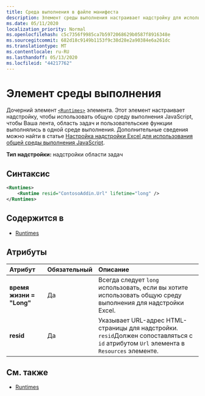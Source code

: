 ```yaml
---
title: Среда выполнения в файле манифеста
description: Элемент среды выполнения настраивает надстройку для использования общей среды выполнения JavaScript для ленты, области задач и пользовательских функций.
ms.date: 05/11/2020
localization_priority: Normal
ms.openlocfilehash: c5c7356f9985ca7b5972068629b0587f8916348e
ms.sourcegitcommit: 682d18c9149b1153f9c38d28e2a90384e6a261dc
ms.translationtype: MT
ms.contentlocale: ru-RU
ms.lasthandoff: 05/13/2020
ms.locfileid: "44217762"
---
```

# <a name="runtime-element"></a>Элемент среды выполнения

Дочерний элемент [`<Runtimes>`](runtimes.md) элемента. Этот элемент настраивает надстройку, чтобы использовать общую среду выполнения JavaScript, чтобы Ваша лента, область задач и пользовательские функции выполнялись в одной среде выполнения. Дополнительные сведения можно найти в статье [Настройка надстройки Excel для использования общей среды выполнения JavaScript](../../excel/configure-your-add-in-to-use-a-shared-runtime.md).

**Тип надстройки:** надстройки области задач

## <a name="syntax"></a>Синтаксис

```XML
<Runtimes>
    <Runtime resid="ContosoAddin.Url" lifetime="long" />
</Runtimes>
```

## <a name="contained-in"></a>Содержится в

- [Runtimes](runtimes.md)

## <a name="attributes"></a>Атрибуты

|  Атрибут  |  Обязательный  |  Описание  |
|:-----|:-----|:-----|
|  **время жизни = "Long"**  |  Да  | Всегда следует `long` использовать, если вы хотите использовать общую среду выполнения для надстройки Excel. |
|  **resid**  |  Да  | Указывает URL-адрес HTML-страницы для надстройки. `resid`Должен сопоставляться с `id` атрибутом `Url` элемента в `Resources` элементе. |

## <a name="see-also"></a>См. также

- [Runtimes](runtimes.md)
